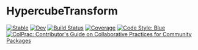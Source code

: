 # HypercubeTransform

[![Stable](https://img.shields.io/badge/docs-stable-blue.svg)](https://ptiede.github.io/HyperCubeTransform.jl/stable)
[![Dev](https://img.shields.io/badge/docs-dev-blue.svg)](https://ptiede.github.io/HyperCubeTransform.jl/dev)
[![Build Status](https://github.com/ptiede/HyperCubeTransform.jl/workflows/CI/badge.svg)](https://github.com/ptiede/HyperCubeTransform.jl/actions)
[![Coverage](https://coveralls.io/repos/github/ptiede/HyperCubeTransform.jl/badge.svg?branch=master)](https://coveralls.io/github/ptiede/HyperCubeTransform.jl?branch=master)
[![Code Style: Blue](https://img.shields.io/badge/code%20style-blue-4495d1.svg)](https://github.com/invenia/BlueStyle)
[![ColPrac: Contributor's Guide on Collaborative Practices for Community Packages](https://img.shields.io/badge/ColPrac-Contributor's%20Guide-blueviolet)](https://github.com/SciML/ColPrac)
